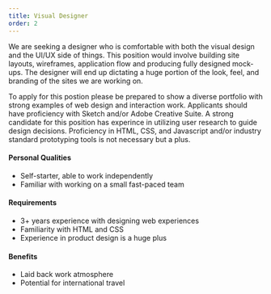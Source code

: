 ```yaml
---
title: Visual Designer
order: 2
---
```


We are seeking a designer who is comfortable with both the visual design and the UI/UX side of things. This position would involve building site layouts, wireframes, application flow and producing fully designed mock-ups. The designer will end up dictating a huge portion of the look, feel, and branding of the sites we are working on.

To apply for this postion please be prepared to show a diverse portfolio with strong examples of web design and interaction work. Applicants should have proficiency with Sketch and/or Adobe Creative Suite. A strong candidate for this position has experince in utilizing user research to guide design decisions. Proficiency in HTML, CSS, and Javascript and/or industry standard prototyping tools is not necessary but a plus.

#### Personal Qualities
* Self-starter, able to work independently
* Familiar with working on a small fast-paced team

#### Requirements
* 3+ years experience with designing web experiences
* Familiarity with HTML and CSS
* Experience in product design is a huge plus

#### Benefits
* Laid back work atmosphere
* Potential for international travel
